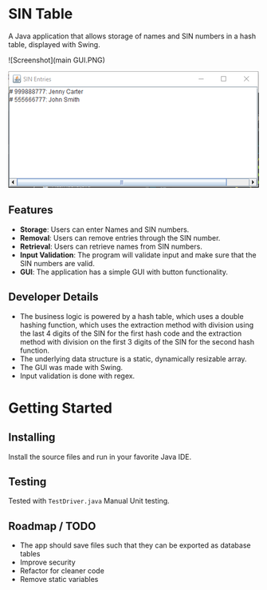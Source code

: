 # SIN Table
A Java application that allows storage of names and SIN numbers in a hash table, displayed with Swing. 

![Screenshot](main GUI.PNG)

![Screenshot](TextArea.PNG)

## Features
- **Storage**: Users can enter Names and SIN numbers.
- **Removal**: Users can remove entries through the SIN number.
- **Retrieval**: Users can retrieve names from SIN numbers.
- **Input Validation**: The program will validate input and make sure that the SIN numbers are valid.
- **GUI**: The application has a simple GUI with button functionality.

## Developer Details
- The business logic is powered by a hash table, which uses a double hashing function, which uses the extraction method with division using the last 4 digits of the SIN for the first hash code and the extraction method with division on the first 3 digits of the SIN for the second hash function.
- The underlying data structure is a static, dynamically resizable array.
- The GUI was made with Swing.
- Input validation is done with regex.

# Getting Started

## Installing
Install the source files and run in your favorite Java IDE.

## Testing
Tested with ``TestDriver.java`` Manual Unit testing.

## Roadmap / TODO
- The app should save files such that they can be exported as database tables
- Improve security
- Refactor for cleaner code
- Remove static variables
